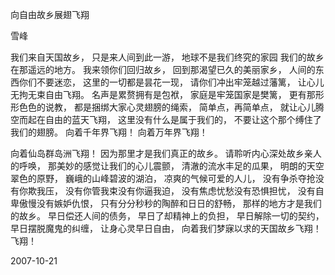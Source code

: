 向自由故乡展翅飞翔

雪峰


我们来自天国故乡，
只是来人间到此一游，
地球不是我们终究的家园
  我们的故乡在那遥远的地方。
我来领你们回归故乡，
回到那渴望已久的美丽家乡，
人间的东西你们不要迷恋，
这里的一切都是昙花一现，
请你们冲出牢笼越过藩篱，
让心儿无拘无束自由飞翔。
名声是累赘拥有是包袱，
家庭是牢笼国家是樊篱，
更有那形形色色的说教，
都是捆绑大家心灵翅膀的绳索，
简单点，再简单点，
就让心儿腾空而起在自由的蓝天飞翔，
这里没有什么是属于我们的，
不要让这个那个缚住了我们的翅膀。
向着千年界飞翔！
向着万年界飞翔！

向着仙岛群岛洲飞翔！
因为那里才是我们真正的故乡。
请聆听内心深处故乡亲人的呼唤，
那美妙的感觉让我们的心儿震颤，
清澈的流水丰足的瓜果，
明朗的天空翠色的原野，
巍峨的山峰碧波的湖泊，
凉爽的气候可爱的人儿，
没有争杀夺抢没有你欺我压，
没有你管我束没有你逼我迫，
没有焦虑忧愁没有恐惧担忧，
没有自卑傲慢没有嫉妒仇恨，
只有分分秒秒的陶醉和日日的舒畅，
那样的地方才是我们的故乡。
早日偿还人间的债务，
早日了却精神上的负担，
早日解除一切的契约，
早日摆脱魔鬼的纠缠，
让身心灵早日自由，
向着我们梦寐以求的天国故乡飞翔！飞翔！

2007-10-21



